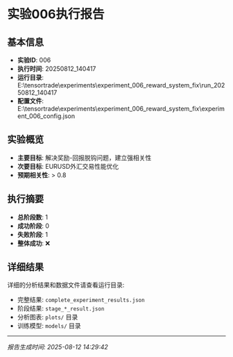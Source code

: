 # 实验006执行报告

## 基本信息
- **实验ID**: 006
- **执行时间**: 20250812_140417
- **运行目录**: E:\tensortrade\experiments\experiment_006_reward_system_fix\run_20250812_140417
- **配置文件**: E:\tensortrade\experiments\experiment_006_reward_system_fix\experiment_006_config.json

## 实验概览
- **主要目标**: 解决奖励-回报脱钩问题，建立强相关性
- **次要目标**: EURUSD外汇交易性能优化
- **预期相关性**: > 0.8

## 执行摘要

- **总阶段数**: 1
- **成功阶段**: 0
- **失败阶段**: 1
- **整体成功**: ❌

## 详细结果
详细的分析结果和数据文件请查看运行目录:
- 完整结果: `complete_experiment_results.json`
- 阶段结果: `stage_*_result.json`
- 分析图表: `plots/` 目录
- 训练模型: `models/` 目录

---
*报告生成时间: 2025-08-12 14:29:42*
